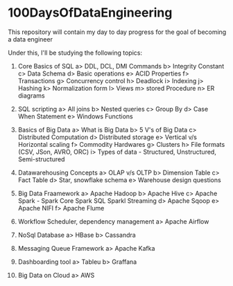 # 100DaysOfDataEngineering
This repository will contain my day to day progress for the goal of becoming a data engineer

Under this, I'll be studying the following topics:

1. Core Basics of SQL
  a> DDL, DCL, DMl Commands
  b> Integrity Constant
  c> Data Schema
  d> Basic operations
  e> ACID Properties
  f> Transactions
  g> Concurrency control
  h> Deadlock
  i> Indexing
  j> Hashing
  k> Normalization form
  l> Views
  m> stored Procedure
  n> ER diagrams
  
2. SQL scripting 
  a> All joins
  b> Nested queries
  c> Group By
  d> Case When Statement
  e> Windows Functions
 
3. Basics of Big Data
  a> What is Big Data
  b> 5 V's of Big Data
  c> Distributed Computation
  d> Distributed storage
  e> Vertical v/s Horizontal scaling
  f> Commodity Hardwares
  g> Clusters
  h> File formats (CSV, JSon, AVRO, ORC)
  i> Types of data - Structured, Unstructured, Semi-structured
  
4. Datawarehousing Concepts
  a> OLAP v/s OLTP
  b> Dimension Table
  c> Fact Table
  d> Star, snowflake schema
  e> Warehouse design questions
  
5. Big Data Fraamework
  a> Apache Hadoop
  b> Apache Hive
  c> Apache Spark - 
        Spark Core
        Spark SQL
        Sparkl Streaming
  d> Apache Sqoop
  e> Apache NIFI
  f> Apache Flume

6. Workflow Scheduler, dependency management
  a> Apache Airflow

7. NoSql Database
  a> HBase
  b> Cassandra

8. Messaging Queue Framework
  a> Apache Kafka 
  
9. Dashboarding tool
  a> Tableu
  b> Graffana
  
10. Big Data on Cloud
  a> AWS
